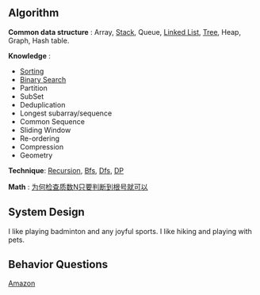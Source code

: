 
## Algorithm

**Common data structure** : Array, [Stack](pages/data-structure/stack.md), Queue, [Linked List](pages/data-structure/linkedlist.md), [Tree](pages/data-structure/tree.md), Heap, Graph, Hash table.   

**Knowledge** :
 * [Sorting](pages/algorithm/sorting.md)
 * [Binary Search](pages/algorithm/binary-search.md)
 * Partition
 * SubSet
 * Deduplication
 * Longest subarray/sequence
 *  Common Sequence
 * Sliding Window
 * Re-ordering
 * Compression
 * Geometry

__Technique__: [Recursion](pages/technique/recursion.md), [Bfs](pages/technique/bfs.md), [Dfs](pages/technique/dfs.md), [DP](pages/technique/dp.md)

**Math** :
[为何检查质数N只要判断到根号就可以](pages/math/prime-number.md)


## System Design

I like playing badminton and any joyful sports. I like hiking and playing with pets.

## Behavior Questions
[Amazon](pages/bq/amazon.md)
